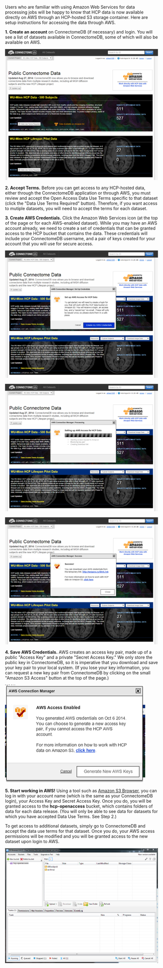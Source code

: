 Users who are familiar with using Amazon Web Services for data processing jobs will be happy to know that HCP data is now available directly on AWS through an HCP-hosted S3 storage container. Here are setup instructions for accessing the data through AWS. 

**1. Create an account** on ConnectomeDB (if necessary) and login. You will see a list of datasets available in ConnectomeDB, some of which will also be available on AWS. 

 ![](./assets/image2014-10-24%2014:21:34.png) 

**2. Accept Terms.** Before you can get access to any HCP-hosted data, either through the ConnectomeDB application or through AWS, you must review and accept the Open Access Data Use Terms specific to that dataset (click the "Data Use Terms Required" button). Therefore, if you want access to mutiple datasets, you will need to accept the terms for each dataset.

**3. Create AWS Credentials.** Click the Amazon Web Services icon (at the top of the page or for each AWS-enabled dataset). While you may have an AWS account already, we need to create a set of credentials that can be granted access to the HCP bucket that contains the data. These credentials will include your ConnectomeDB username, and a pair of keys created for your account that you will use for secure access. 

 ![](./assets/image2014-10-24%2014:25:12.png)   ![](./assets/image2014-10-24%2014:26:42.png)   ![](./assets/image2014-10-24%2014:32:49.png) 

**4. Save AWS Credentials.** AWS creates an access key pair, made up of a public "Access Key" and a private "Secret Access Key." We only store the public key in ConnectomeDB, so it is imperative that you download and save your key pair to your local system. (If you lose your key information, you can request a new key pair from ConnectomeDB by clicking on the small "Amazon S3 Access" button at the top of the page.) 

 ![](./assets/image2014-10-24%2014:34:4.png) 

**5. Start working in AWS!** Using a tool such as [Amazon S3 Browser](http://s3browser.com/), you can log in with your account name (which is the same as your ConnectomeDB login), your Access Key and Secret Access Key. Once you do, you will be granted access to the **hcp-openaccess** bucket, which contains folders of data for each data release. (You will only be able to see data for datasets for which you have accepted Data Use Terms. See Step 2.) 

To get access to additional datasets, simply go to ConnectomeDB and accept the data use terms for that dataset. Once you do, your AWS access permissions will be modified and you will be granted access to the new dataset upon login to AWS. 

 ![](./assets/image2014-10-24%2014:39:52.png) 

 
